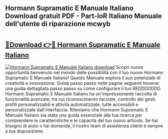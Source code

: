 ## Hormann Supramatic E Manuale Italiano Download gratuit PDF - Part-loR Italiano Manuale dell'utente di riparazione mcwyb

# <h2><a href="http://dfcz6lp.blite.top/?on=Hormann+Supramatic+E+Manuale+Italiano">🔗Download 👉🔴 Hormann Supramatic E Manuale Italiano</a></h2>

[![Hormann Supramatic E Manuale Italiano download](https://i.imgur.com/lujVjoI.png)](http://dfcz6lp.blite.top/?on=Hormann+Supramatic+E+Manuale+Italiano)
Scopri nuove opportunità benvenuto nel mondo delle possibilità con il tuo nuovo Hormann Supramatic E Manuale Italiano! Questo Manuale esplora il suo potenziale di creatività e innovazione. Guida passo passo nelle pagine seguenti troverai una guida dettagliata passo passo su come configurare il tuo REDDDDDDD. Hormann Supramatic E Manuale Italiano ha un'impressionante raccolta di funzionalità avanzate, tra cui riconoscimento facciale, controllo dei gesti, profili personalizzabili e attività automatizzate, tutte accessibili e personalizzate dall'interfaccia. Riteniamo che Hormann Supramatic E Manuale Italiano sia stata una guida essenziale alla tua ricerca per comprendere le caratteristiche e le capacità del tuo nuovo articolo. Se hai bisogno di aiuto o hai domande, il nostro team di assistenza clienti è sempre a tua disposizione.
